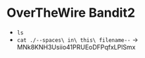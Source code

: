 # OverTheWire Bandit2

- `ls`
- `cat ./--spaces\ in\ this\ filename--` -> MNk8KNH3Usiio41PRUEoDFPqfxLPlSmx
